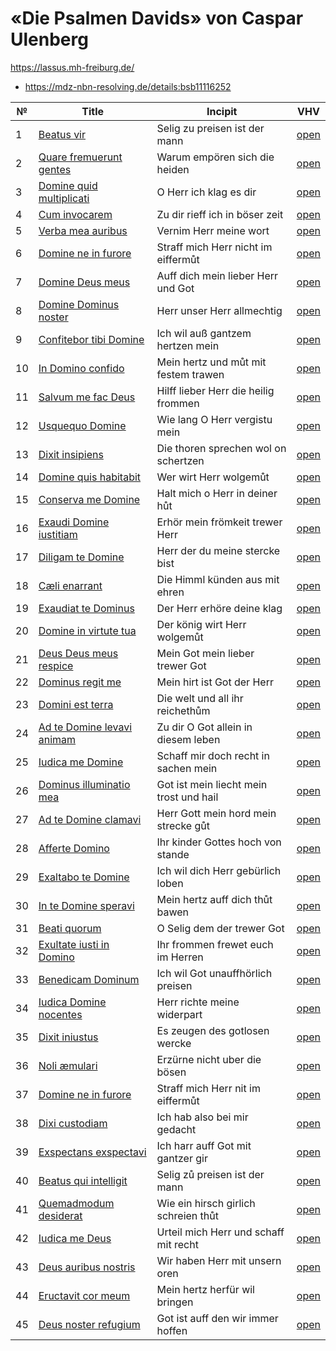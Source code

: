 # «Die Psalmen Davids» von Caspar Ulenberg

https://lassus.mh-freiburg.de/

* https://mdz-nbn-resolving.de/details:bsb11116252

| №  | Title                                                                 | Incipit                                 | VHV                                                                                                                                                                 |
|----|-----------------------------------------------------------------------|-----------------------------------------|---------------------------------------------------------------------------------------------------------------------------------------------------------------------|
| 1  | [Beatus vir](kern/001-beatus-vir.krn)                                 | Selig zu preisen ist der mann           | [open](https://verovio.humdrum.org/?file=https://raw.githubusercontent.com/WolfgangDrescher/ulenberg-psalmen-davids/master/kern/001-beatus-vir.krn)                 |
| 2  | [Quare fremuerunt gentes](kern/002-quare-fremuerunt-gentes.krn)       | Warum empören sich die heiden           | [open](https://verovio.humdrum.org/?file=https://raw.githubusercontent.com/WolfgangDrescher/ulenberg-psalmen-davids/master/kern/002-quare-fremuerunt-gentes.krn)    |
| 3  | [Domine quid multiplicati](kern/003-domine-quid-multiplicati.krn)     | O Herr ich klag es dir                  | [open](https://verovio.humdrum.org/?file=https://raw.githubusercontent.com/WolfgangDrescher/ulenberg-psalmen-davids/master/kern/003-domine-quid-multiplicati.krn)   |
| 4  | [Cum invocarem](kern/004-cum-invocarem.krn)                           | Zu dir rieff ich in böser zeit          | [open](https://verovio.humdrum.org/?file=https://raw.githubusercontent.com/WolfgangDrescher/ulenberg-psalmen-davids/master/kern/004-cum-invocarem.krn)              |
| 5  | [Verba mea auribus](kern/005-verba-mea-auribus.krn)                   | Vernim Herr meine wort                  | [open](https://verovio.humdrum.org/?file=https://raw.githubusercontent.com/WolfgangDrescher/ulenberg-psalmen-davids/master/kern/005-verba-mea-auribus.krn)          |
| 6  | [Domine ne in furore](kern/006-domine-ne-in-furore.krn)               | Straff mich Herr nicht im eiffermůt     | [open](https://verovio.humdrum.org/?file=https://raw.githubusercontent.com/WolfgangDrescher/ulenberg-psalmen-davids/master/kern/006-domine-ne-in-furore.krn)        |
| 7  | [Domine Deus meus](kern/007-domine-deus-meus.krn)                     | Auff dich mein lieber Herr und Got      | [open](https://verovio.humdrum.org/?file=https://raw.githubusercontent.com/WolfgangDrescher/ulenberg-psalmen-davids/master/kern/007-domine-deus-meus.krn)           |
| 8  | [Domine Dominus noster](kern/008-domine-dominus-noster.krn)           | Herr unser Herr allmechtig              | [open](https://verovio.humdrum.org/?file=https://raw.githubusercontent.com/WolfgangDrescher/ulenberg-psalmen-davids/master/kern/008-domine-dominus-noster.krn)      |
| 9  | [Confitebor tibi Domine](kern/009-confitebor-tibi-domine.krn)         | Ich wil auß gantzem hertzen mein        | [open](https://verovio.humdrum.org/?file=https://raw.githubusercontent.com/WolfgangDrescher/ulenberg-psalmen-davids/master/kern/009-confitebor-tibi-domine.krn)     |
| 10 | [In Domino confido](kern/010-in-domino-confido.krn)                   | Mein hertz und můt mit festem trawen    | [open](https://verovio.humdrum.org/?file=https://raw.githubusercontent.com/WolfgangDrescher/ulenberg-psalmen-davids/master/kern/010-in-domino-confido.krn)          |
| 11 | [Salvum me fac Deus](kern/011-salvum-me-fac-deus.krn)                 | Hilff lieber Herr die heilig frommen    | [open](https://verovio.humdrum.org/?file=https://raw.githubusercontent.com/WolfgangDrescher/ulenberg-psalmen-davids/master/kern/011-salvum-me-fac-deus.krn)         |
| 12 | [Usquequo Domine](kern/012-usquequo-domine.krn)                       | Wie lang O Herr vergistu mein           | [open](https://verovio.humdrum.org/?file=https://raw.githubusercontent.com/WolfgangDrescher/ulenberg-psalmen-davids/master/kern/012-usquequo-domine.krn)            |
| 13 | [Dixit insipiens](kern/013-dixit-insipiens.krn)                       | Die thoren sprechen wol on schertzen    | [open](https://verovio.humdrum.org/?file=https://raw.githubusercontent.com/WolfgangDrescher/ulenberg-psalmen-davids/master/kern/013-dixit-insipiens.krn)            |
| 14 | [Domine quis habitabit](kern/014-domine-quis-habitabit.krn)           | Wer wirt Herr wolgemůt                  | [open](https://verovio.humdrum.org/?file=https://raw.githubusercontent.com/WolfgangDrescher/ulenberg-psalmen-davids/master/kern/014-domine-quis-habitabit.krn)      |
| 15 | [Conserva me Domine](kern/015-conserva-me-domine.krn)                 | Halt mich o Herr in deiner hůt          | [open](https://verovio.humdrum.org/?file=https://raw.githubusercontent.com/WolfgangDrescher/ulenberg-psalmen-davids/master/kern/015-conserva-me-domine.krn)         |
| 16 | [Exaudi Domine iustitiam](kern/016-exaudi-domine-iustitiam.krn)       | Erhör mein frömkeit trewer Herr         | [open](https://verovio.humdrum.org/?file=https://raw.githubusercontent.com/WolfgangDrescher/ulenberg-psalmen-davids/master/kern/016-exaudi-domine-iustitiam.krn)    |
| 17 | [Diligam te Domine](kern/017-diligam-te-domine.krn)                   | Herr der du meine stercke bist          | [open](https://verovio.humdrum.org/?file=https://raw.githubusercontent.com/WolfgangDrescher/ulenberg-psalmen-davids/master/kern/017-diligam-te-domine.krn)          |
| 18 | [Cæli enarrant](kern/018-caeli-enarrant.krn)                          | Die Himml künden aus mit ehren          | [open](https://verovio.humdrum.org/?file=https://raw.githubusercontent.com/WolfgangDrescher/ulenberg-psalmen-davids/master/kern/018-caeli-enarrant.krn)             |
| 19 | [Exaudiat te Dominus](kern/019-exaudiat-te-dominus.krn)               | Der Herr erhöre deine klag              | [open](https://verovio.humdrum.org/?file=https://raw.githubusercontent.com/WolfgangDrescher/ulenberg-psalmen-davids/master/kern/019-exaudiat-te-dominus.krn)        |
| 20 | [Domine in virtute tua](kern/020-domine-in-virtute-tua.krn)           | Der könig wirt Herr wolgemůt            | [open](https://verovio.humdrum.org/?file=https://raw.githubusercontent.com/WolfgangDrescher/ulenberg-psalmen-davids/master/kern/020-domine-in-virtute-tua.krn)      |
| 21 | [Deus Deus meus respice](kern/021-deus-deus-meus-respice.krn)         | Mein Got mein lieber trewer Got         | [open](https://verovio.humdrum.org/?file=https://raw.githubusercontent.com/WolfgangDrescher/ulenberg-psalmen-davids/master/kern/021-deus-deus-meus-respice.krn)     |
| 22 | [Dominus regit me](kern/022-dominus-regit-me.krn)                     | Mein hirt ist Got der Herr              | [open](https://verovio.humdrum.org/?file=https://raw.githubusercontent.com/WolfgangDrescher/ulenberg-psalmen-davids/master/kern/022-dominus-regit-me.krn)           |
| 23 | [Domini est terra](kern/023-domini-est-terra.krn)                     | Die welt und all ihr reichethům         | [open](https://verovio.humdrum.org/?file=https://raw.githubusercontent.com/WolfgangDrescher/ulenberg-psalmen-davids/master/kern/023-domini-est-terra.krn)           |
| 24 | [Ad te Domine levavi animam](kern/024-ad-te-domine-levavi-animam.krn) | Zu dir O Got allein in diesem leben     | [open](https://verovio.humdrum.org/?file=https://raw.githubusercontent.com/WolfgangDrescher/ulenberg-psalmen-davids/master/kern/024-ad-te-domine-levavi-animam.krn) |
| 25 | [Iudica me Domine](kern/025-iudica-me-domine.krn)                     | Schaff mir doch recht in sachen mein    | [open](https://verovio.humdrum.org/?file=https://raw.githubusercontent.com/WolfgangDrescher/ulenberg-psalmen-davids/master/kern/025-iudica-me-domine.krn)           |
| 26 | [Dominus illuminatio mea](kern/026-dominus-illuminatio-mea.krn)       | Got ist mein liecht mein trost und hail | [open](https://verovio.humdrum.org/?file=https://raw.githubusercontent.com/WolfgangDrescher/ulenberg-psalmen-davids/master/kern/026-dominus-illuminatio-mea.krn)    |
| 27 | [Ad te Domine clamavi](kern/027-ad-te-domine-clamavi.krn)             | Herr Gott mein hord mein strecke gůt    | [open](https://verovio.humdrum.org/?file=https://raw.githubusercontent.com/WolfgangDrescher/ulenberg-psalmen-davids/master/kern/027-ad-te-domine-clamavi.krn)       |
| 28 | [Afferte Domino](kern/028-afferte-domino.krn)                         | Ihr kinder Gottes hoch von stande       | [open](https://verovio.humdrum.org/?file=https://raw.githubusercontent.com/WolfgangDrescher/ulenberg-psalmen-davids/master/kern/028-afferte-domino.krn)             |
| 29 | [Exaltabo te Domine](kern/029-exaltabo-te-domine.krn)                 | Ich wil dich Herr gebürlich loben       | [open](https://verovio.humdrum.org/?file=https://raw.githubusercontent.com/WolfgangDrescher/ulenberg-psalmen-davids/master/kern/029-exaltabo-te-domine.krn)         |
| 30 | [In te Domine speravi](kern/030-in-te-domine-speravi.krn)             | Mein hertz auff dich thůt bawen         | [open](https://verovio.humdrum.org/?file=https://raw.githubusercontent.com/WolfgangDrescher/ulenberg-psalmen-davids/master/kern/030-in-te-domine-speravi.krn)       |
| 31 | [Beati quorum](kern/031-beati-quorum.krn)                             | O Selig dem der trewer Got              | [open](https://verovio.humdrum.org/?file=https://raw.githubusercontent.com/WolfgangDrescher/ulenberg-psalmen-davids/master/kern/031-beati-quorum.krn)               |
| 32 | [Exultate iusti in Domino](kern/032-exultate-iusti-in-domino.krn)     | Ihr frommen frewet euch im Herren       | [open](https://verovio.humdrum.org/?file=https://raw.githubusercontent.com/WolfgangDrescher/ulenberg-psalmen-davids/master/kern/032-exultate-iusti-in-domino.krn)   |
| 33 | [Benedicam Dominum](kern/033-benedicam-dominum.krn)                   | Ich wil Got unauffhörlich preisen       | [open](https://verovio.humdrum.org/?file=https://raw.githubusercontent.com/WolfgangDrescher/ulenberg-psalmen-davids/master/kern/033-benedicam-dominum.krn)          |
| 34 | [Iudica Domine nocentes](kern/034-iudica-domine-nocentes.krn)         | Herr richte meine widerpart             | [open](https://verovio.humdrum.org/?file=https://raw.githubusercontent.com/WolfgangDrescher/ulenberg-psalmen-davids/master/kern/034-iudica-domine-nocentes.krn)     |
| 35 | [Dixit iniustus](kern/035-dixit-iniustus.krn)                         | Es zeugen des gotlosen wercke           | [open](https://verovio.humdrum.org/?file=https://raw.githubusercontent.com/WolfgangDrescher/ulenberg-psalmen-davids/master/kern/035-dixit-iniustus.krn)             |
| 36 | [Noli æmulari](kern/036-noli-aemulari.krn)                            | Erzürne nicht uber die bösen            | [open](https://verovio.humdrum.org/?file=https://raw.githubusercontent.com/WolfgangDrescher/ulenberg-psalmen-davids/master/kern/036-noli-aemulari.krn)              |
| 37 | [Domine ne in furore](kern/037-domine-ne-in-furore.krn)               | Straff mich Herr nit im eiffermůt       | [open](https://verovio.humdrum.org/?file=https://raw.githubusercontent.com/WolfgangDrescher/ulenberg-psalmen-davids/master/kern/037-domine-ne-in-furore.krn)        |
| 38 | [Dixi custodiam](kern/038-dixi-custodiam.krn)                         | Ich hab also bei mir gedacht            | [open](https://verovio.humdrum.org/?file=https://raw.githubusercontent.com/WolfgangDrescher/ulenberg-psalmen-davids/master/kern/038-dixi-custodiam.krn)             |
| 39 | [Exspectans exspectavi](kern/039-expectans-expectavi.krn)             | Ich harr auff Got mit gantzer gir       | [open](https://verovio.humdrum.org/?file=https://raw.githubusercontent.com/WolfgangDrescher/ulenberg-psalmen-davids/master/kern/039-expectans-expectavi.krn)        |
| 40 | [Beatus qui intelligit](kern/040-beatus-qui-intelligit.krn)           | Selig zů preisen ist der mann           | [open](https://verovio.humdrum.org/?file=https://raw.githubusercontent.com/WolfgangDrescher/ulenberg-psalmen-davids/master/kern/040-beatus-qui-intelligit.krn)      |
| 41 | [Quemadmodum desiderat](kern/041-quemadmodum-desiderat.krn)           | Wie ein hirsch girlich schreien thůt    | [open](https://verovio.humdrum.org/?file=https://raw.githubusercontent.com/WolfgangDrescher/ulenberg-psalmen-davids/master/kern/041-quemadmodum-desiderat.krn)      |
| 42 | [Iudica me Deus](kern/042-iudica-me-deus.krn)                         | Urteil mich Herr und schaff mit recht   | [open](https://verovio.humdrum.org/?file=https://raw.githubusercontent.com/WolfgangDrescher/ulenberg-psalmen-davids/master/kern/042-iudica-me-deus.krn)             |
| 43 | [Deus auribus nostris](kern/043-deus-auribus-nostris.krn)             | Wir haben Herr mit unsern oren          | [open](https://verovio.humdrum.org/?file=https://raw.githubusercontent.com/WolfgangDrescher/ulenberg-psalmen-davids/master/kern/043-deus-auribus-nostris.krn)       |
| 44 | [Eructavit cor meum](kern/044-eructavit-cor-meum.krn)                 | Mein hertz herfür wil bringen           | [open](https://verovio.humdrum.org/?file=https://raw.githubusercontent.com/WolfgangDrescher/ulenberg-psalmen-davids/master/kern/044-eructavit-cor-meum.krn)         |
| 45 | [Deus noster refugium](kern/045-deus-noster-refugium.krn)             | Got ist auff den wir immer hoffen       | [open](https://verovio.humdrum.org/?file=https://raw.githubusercontent.com/WolfgangDrescher/ulenberg-psalmen-davids/master/kern/045-deus-noster-refugium.krn)       |
